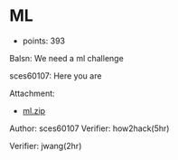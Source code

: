 # ML
- points: 393

Balsn: We need a ml challenge


sces60107: Here you are




Attachment:
- [ml.zip](https://balsnctf-challenges-2021.s3.amazonaws.com/ml/5c5a9fb2044b15ffefcc584021acd3aface75830e168df10101fccfb10a0c306.zip) 

Author: sces60107
Verifier: how2hack(5hr)

Verifier: jwang(2hr)

